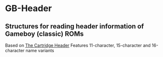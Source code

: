 # GB-Header

## Structures for reading header information of Gameboy (classic) ROMs

Based on [The Cartridge Header](https://gbdev.gg8.se/wiki/articles/The_Cartridge_Header)
Features 11-character, 15-character and 16-character name variants
